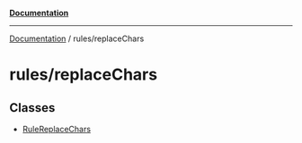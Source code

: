[**Documentation**](https://raw.githubusercontent.com/Christian-Me/obsidian-front-matter-automate/main/doc/README.md)

***

[Documentation](https://raw.githubusercontent.com/Christian-Me/obsidian-front-matter-automate/main/doc/README.md) / rules/replaceChars

# rules/replaceChars

## Classes

- [RuleReplaceChars](https://raw.githubusercontent.com/Christian-Me/obsidian-front-matter-automate/main/doc/rules/replaceChars/classes/RuleReplaceChars.md)

